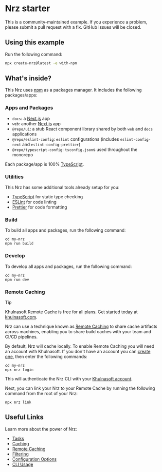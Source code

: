 # Nrz starter

This is a community-maintained example. If you experience a problem, please submit a pull request with a fix. GitHub Issues will be closed.

## Using this example

Run the following command:

```sh
npx create-nrz@latest -e with-npm
```

## What's inside?

This Nrz uses [npm](https://www.npmjs.com/) as a packages manager. It includes the following packages/apps:

### Apps and Packages

- `docs`: a [Next.js](https://nextjs.org/) app
- `web`: another [Next.js](https://nextjs.org/) app
- `@repo/ui`: a stub React component library shared by both `web` and `docs` applications
- `@repo/eslint-config`: `eslint` configurations (includes `eslint-config-next` and `eslint-config-prettier`)
- `@repo/typescript-config`: `tsconfig.json`s used throughout the monorepo

Each package/app is 100% [TypeScript](https://www.typescriptlang.org/).

### Utilities

This Nrz has some additional tools already setup for you:

- [TypeScript](https://www.typescriptlang.org/) for static type checking
- [ESLint](https://eslint.org/) for code linting
- [Prettier](https://prettier.io) for code formatting

### Build

To build all apps and packages, run the following command:

```
cd my-nrz
npm run build
```

### Develop

To develop all apps and packages, run the following command:

```
cd my-nrz
npm run dev
```

### Remote Caching

> [!TIP]
> Khulnasoft Remote Cache is free for all plans. Get started today at [khulnasoft.com](https://khulnasoft.com/signup?/signup?utm_source=remote-cache-sdk&utm_campaign=free_remote_cache).

Nrz can use a technique known as [Remote Caching](https://nrz.build/repo/docs/core-concepts/remote-caching) to share cache artifacts across machines, enabling you to share build caches with your team and CI/CD pipelines.

By default, Nrz will cache locally. To enable Remote Caching you will need an account with Khulnasoft. If you don't have an account you can [create one](https://khulnasoft.com/signup?utm_source=nrz-examples), then enter the following commands:

```
cd my-nrz
npx nrz login
```

This will authenticate the Nrz CLI with your [Khulnasoft account](https://khulnasoft.com/docs/concepts/personal-accounts/overview).

Next, you can link your Nrz to your Remote Cache by running the following command from the root of your Nrz:

```
npx nrz link
```

## Useful Links

Learn more about the power of Nrz:

- [Tasks](https://nrz.build/repo/docs/core-concepts/monorepos/running-tasks)
- [Caching](https://nrz.build/repo/docs/core-concepts/caching)
- [Remote Caching](https://nrz.build/repo/docs/core-concepts/remote-caching)
- [Filtering](https://nrz.build/repo/docs/core-concepts/monorepos/filtering)
- [Configuration Options](https://nrz.build/repo/docs/reference/configuration)
- [CLI Usage](https://nrz.build/repo/docs/reference/command-line-reference)
